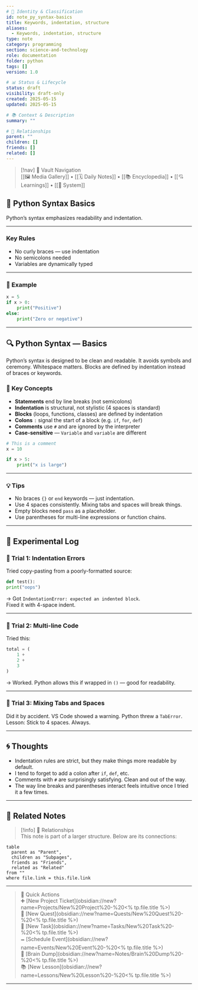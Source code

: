 ```yaml
---
# 📄 Identity & Classification
id: note_py_syntax-basics
title: Keywords, indentation, structure
aliases:
  - Keywords, indentation, structure
type: note
category: programming
section: science-and-technology
role: documentation
folder: python
tags: []
version: 1.0

# 📊 Status & Lifecycle
status: draft
visibility: draft-only
created: 2025-05-15
updated: 2025-05-15

# 📚 Context & Description
summary: ""

# 🧱 Relationships
parent: ""
children: []
friends: []
related: []
---
```



> [!nav] 🧱 Vault Navigation  
> [[🖼 Media Gallery]] • [[🗓 Daily Notes]] • [[📚 Encyclopedia]] • [[💘 Learnings]] • [[🧠 System]]

## 🧾 Python Syntax Basics

Python’s syntax emphasizes readability and indentation.

---

### Key Rules

- No curly braces — use indentation
- No semicolons needed
- Variables are dynamically typed

---

### 🧪 Example

```python
x = 5
if x > 0:
    print("Positive")
else:
    print("Zero or negative")
```

---

## 🔍 Python Syntax — Basics

Python’s syntax is designed to be clean and readable. It avoids symbols and ceremony. Whitespace matters. Blocks are defined by indentation instead of braces or keywords.

### 🧠 Key Concepts

- **Statements** end by line breaks (not semicolons)
- **Indentation** is structural, not stylistic (4 spaces is standard)
- **Blocks** (loops, functions, classes) are defined by indentation
- **Colons** `:` signal the start of a block (e.g. `if`, `for`, `def`)
- **Comments** use `#` and are ignored by the interpreter
- **Case-sensitive** — `Variable` and `variable` are different

```python
# This is a comment
x = 10

if x > 5:
    print("x is large")
```

---

### 💡 Tips

- No braces `{}` or `end` keywords — just indentation.
- Use 4 spaces consistently. Mixing tabs and spaces will break things.
- Empty blocks need `pass` as a placeholder.
- Use parentheses for multi-line expressions or function chains.

---

## 🧪 Experimental Log

### 🔸 Trial 1: Indentation Errors

Tried copy-pasting from a poorly-formatted source:

```python
def test():
print("oops")
```

→ Got `IndentationError: expected an indented block`.  
Fixed it with 4-space indent.

---

### 🔸 Trial 2: Multi-line Code

Tried this:

```python
total = (
    1 +
    2 +
    3
)
```

→ Worked. Python allows this if wrapped in `()` — good for readability.

---

### 🔸 Trial 3: Mixing Tabs and Spaces

Did it by accident. VS Code showed a warning. Python threw a `TabError`.  
Lesson: Stick to 4 spaces. Always.

---

## 🌀 Thoughts

- Indentation rules are strict, but they make things more readable by default.
- I tend to forget to add a colon after `if`, `def`, etc.
- Comments with `#` are surprisingly satisfying. Clean and out of the way.
- The way line breaks and parentheses interact feels intuitive once I tried it a few times.

---

## 🔗 Related Notes

> [!info] 🧠 Relationships  
> This note is part of a larger structure. Below are its connections:

```dataview
table
  parent as "Parent",
  children as "Subpages",
  friends as "Friends",
  related as "Related"
from ""
where file.link = this.file.link
```

---

> 🌛 Quick Actions  
> ➕ [New Project Ticket](obsidian://new?name=Projects/New%20Project%20-%20<% tp.file.title %>)  
> 🌹 [New Quest](obsidian://new?name=Quests/New%20Quest%20-%20<% tp.file.title %>)  
> 🎯 [New Task](obsidian://new?name=Tasks/New%20Task%20-%20<% tp.file.title %>)  
> 🗕 [Schedule Event](obsidian://new?name=Events/New%20Event%20-%20<% tp.file.title %>)  
> 📝 [Brain Dump](obsidian://new?name=Notes/Brain%20Dump%20-%20<% tp.file.title %>)  
> 📚 [New Lesson](obsidian://new?name=Lessons/New%20Lesson%20-%20<% tp.file.title %>)

---